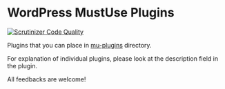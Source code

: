 # WordPress MustUse Plugins

[![Scrutinizer Code Quality](https://scrutinizer-ci.com/g/pothi/wp-mu-plugins/badges/quality-score.png?b=main)](https://scrutinizer-ci.com/g/pothi/wp-mu-plugins/?branch=main)

Plugins that you can place in [mu-plugins](https://developer.wordpress.org/advanced-administration/plugins/mu-plugins/) directory.

For explanation of individual plugins, please look at the description field in the plugin.

All feedbacks are welcome!
